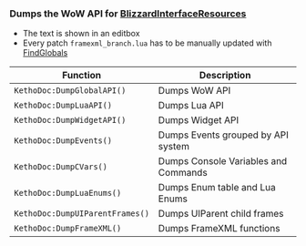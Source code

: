 ### Dumps the WoW API for [BlizzardInterfaceResources](https://github.com/Ketho/BlizzardInterfaceResources)
* The text is shown in an editbox
* Every patch `framexml_branch.lua` has to be manually updated with [FindGlobals](https://www.wowace.com/projects/findglobals)

| Function | Description   
| --- | ---
| `KethoDoc:DumpGlobalAPI()`      | Dumps WoW API
| `KethoDoc:DumpLuaAPI()`         | Dumps Lua API
| `KethoDoc:DumpWidgetAPI()`      | Dumps Widget API
| `KethoDoc:DumpEvents()`         | Dumps Events grouped by API system
| `KethoDoc:DumpCVars()`          | Dumps Console Variables and Commands
| `KethoDoc:DumpLuaEnums()`       | Dumps Enum table and Lua Enums
| `KethoDoc:DumpUIParentFrames()` | Dumps UIParent child frames
| `KethoDoc:DumpFrameXML()`       | Dumps FrameXML functions
